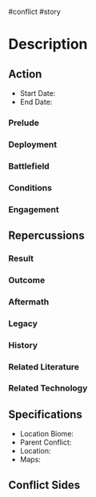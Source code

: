 #conflict #story 
# Description

## Action
- Start Date:
- End Date:

### Prelude

### Deployment

### Battlefield

### Conditions

### Engagement

## Repercussions
### Result

### Outcome

### Aftermath

### Legacy

### History

### Related Literature

### Related Technology

## Specifications
- Location Biome:
- Parent Conflict:
- Location:
- Maps: 

## Conflict Sides

